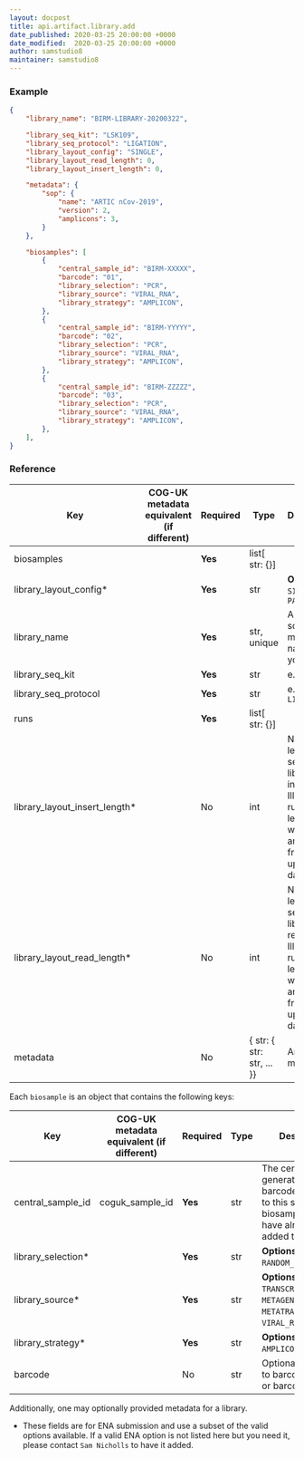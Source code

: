 ```yaml
---
layout: docpost
title: api.artifact.library.add
date_published: 2020-03-25 20:00:00 +0000
date_modified:  2020-03-25 20:00:00 +0000
author: samstudio8
maintainer: samstudio8
---
```


### Example

```json
{
    "library_name": "BIRM-LIBRARY-20200322",

    "library_seq_kit": "LSK109",
    "library_seq_protocol": "LIGATION",
    "library_layout_config": "SINGLE",
    "library_layout_read_length": 0,
    "library_layout_insert_length": 0,

    "metadata": {
        "sop": {
            "name": "ARTIC nCov-2019",
            "version": 2,
            "amplicons": 3,
        }
    },

    "biosamples": [
        {
            "central_sample_id": "BIRM-XXXXX",
            "barcode": "01",
            "library_selection": "PCR",
            "library_source": "VIRAL_RNA",
            "library_strategy": "AMPLICON",
        },
        {
            "central_sample_id": "BIRM-YYYYY",
            "barcode": "02",
            "library_selection": "PCR",
            "library_source": "VIRAL_RNA",
            "library_strategy": "AMPLICON",
        },
        {
            "central_sample_id": "BIRM-ZZZZZ",
            "barcode": "03",
            "library_selection": "PCR",
            "library_source": "VIRAL_RNA",
            "library_strategy": "AMPLICON",
        },
    ],
}
```

### Reference

| Key                  | COG-UK metadata equivalent (if different)   | Required | Type       | Description                           |
|----------------------|-------------------------------|----------|------------|---------------------------------------|
| biosamples              |                               | **Yes**      | list[ str: {}] |  |
| library_layout_config*        |                               | **Yes**      | str        | **Options** `SINGLE`, `PAIRED` |
| library_name    |                                    | **Yes**      | str, unique        | A unique, somewhat memorable name for your library. |
| library_seq_kit    |                                    | **Yes**      | str        | e.g. `LSK109` |
| library_seq_protocol    |                                    | **Yes**      | str   | e.g. `LIGATION`|
| runs              |                               | **Yes**      | list[ str: {}] |  |
| library_layout_insert_length*        |                               | No      | int        | Nominal length of sequencing library insert. Illumina runs only. If left blank we will try and infer it from uploaded data. |
| library_layout_read_length*        |                               | No      | int        | Nominal length of sequencing library reads. Illumina runs only. If left blank we will try and infer it from uploaded data. |
| metadata | | No | { str: { str: str, ... }} | Arbitrary metadata |

Each `biosample` is an object that contains the following keys:

| Key                  | COG-UK metadata equivalent (if different)   | Required | Type       | Description                           |
|----------------------|-------------------------------|----------|------------|---------------------------------------|
| central_sample_id    | coguk_sample_id               | **Yes**      | str        | The centrally generated "Heron" barcode assigned to this sample. This biosample must have already been added to Majora. |
| library_selection*        |                               | **Yes**      | str        | **Options** `RANDOM`, `PCR` `RANDOM_PCR`, `OTHER` |
| library_source*        |                               | **Yes**      | str        | **Options** `GENOMIC`, `TRANSCRIPTOMIC`, `METAGENOMIC`, `METATRANSCRIPTOMIC`, `VIRAL_RNA`, `OTHER` |
| library_strategy*        |                               | **Yes**      | str        | **Options** `WGA`, `WGS`, `AMPLICON`, `OTHER` |
| barcode        |                               | No      | str        | Optional reference to barcode adapter or barcode number |


Additionally, one may optionally provided metadata for a library.



* These fields are for ENA submission and use a subset of the valid options available. If a valid ENA option is not listed here but you need it, please contact `Sam Nicholls` to have it added.
